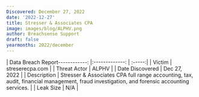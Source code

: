 ```yaml
---
Discovered: December 27, 2022
date: '2022-12-27'
title: Stresser & Associates CPA
image: images/blog/ALPHV.png
author: Breachsense Support
draft: false
yearmonths: 2022/december
---
```


| Data Breach Report------------:     |:-------------:    | :-----:|
| Victim      | streserecpa.com      | 
| Threat Actor      | ALPHV      | 
| Date Discovered      | Dec 27, 2022      | 
| Description      | Stresser & Associates CPA full range accounting, tax, audit, financial management, fraud investigation, and forensic accounting services.      | 
| Leak Size      | N/A      | 

